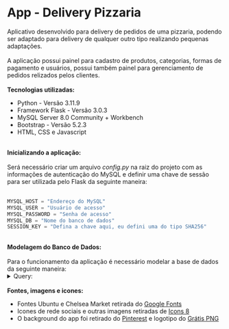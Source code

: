 <h1>App - Delivery Pizzaria</h1>

Aplicativo desenvolvido para delivery de pedidos de uma pizzaria, podendo ser adaptado para delivery de qualquer outro tipo realizando pequenas adaptações.
<br><br>
A aplicação possui painel para cadastro de produtos, categorias, formas de pagamento e usuários, possui também painel para gerenciamento de pedidos relizados pelos clientes.
<br><br>
<strong>Tecnologias utilizadas:</strong>
<ul>
    <li>Python - Versão 3.11.9</li>
    <li>Framework Flask - Versão 3.0.3</li>
    <li>MySQL Server 8.0 Community + Workbench</li>
    <li>Bootstrap - Versão 5.2.3</li>
    <li>HTML, CSS e Javascript</li>
</ul>
<br>
<strong>Inicializando a aplicação:</strong>
<br><br>
Será necessário criar um arquivo <em>config.py</em> na raiz do projeto com as informações de autenticação do MySQL e definir uma chave de sessão para ser utilizada pelo Flask da seguinte maneira:
<br><br>

```python
MYSQL_HOST = "Endereço do MySQL"
MYSQL_USER = "Usuário de acesso"
MYSQL_PASSWORD = "Senha de acesso"
MYSQL_DB = "Nome do banco de dados"
SESSION_KEY = "Defina a chave aqui, eu defini uma do tipo SHA256"
```

<br>
<strong>Modelagem do Banco de Dados:</strong>
<br><br>
Para o funcionamento da aplicação é necessário modelar a base de dados da seguinte maneira:
<br>

<details>
    <summary>Query:</summary>

```sql
CREATE TABLE `appdelivery`.`categorias` (
  `ID` INT NOT NULL,
  `NOME` VARCHAR(30),	
  PRIMARY KEY (`ID`));
  
CREATE TABLE `appdelivery`.`pagamentos` (
  `ID` INT NOT NULL,
  `NOME` VARCHAR(30),	
  PRIMARY KEY (`ID`));
  
CREATE TABLE `appdelivery`.`produtos` (
  `ID` INT NOT NULL,
  `NOME` VARCHAR(30),
  `DESCR` VARCHAR(150),
  `PRECO` DECIMAL(7,2), 
  `IDCATEGO` INT NOT NULL,
  PRIMARY KEY (`ID`),
  CONSTRAINT FOREIGN KEY (`IDCATEGO`) REFERENCES `categorias` (`ID`));

CREATE TABLE `appdelivery`.`usuarios` (
  `ID` INT NOT NULL AUTO_INCREMENT,
  `NOME` VARCHAR(60),
  `LOGIN` VARCHAR(20),
  `EMAIL` VARCHAR(40), 
  `SENHA` VARCHAR(64),
  PRIMARY KEY (`ID`));
  
CREATE TABLE `appdelivery`.`pedidos` (
  `ID` VARCHAR(5) NOT NULL,
  `CLIENTE` VARCHAR(60),
  `TELEFONE` VARCHAR(15),
  `ENDERECO` VARCHAR(100), 
  `NUM_END` INT,
  `BAIRRO` VARCHAR(60),
  `COMPLEMENTO` VARCHAR(250),
  `REFERENCIA` VARCHAR(250),
  `DT_PEDIDO` DATE, 
  `HORA_PEDIDO` TIME, 
  `VALOR_TOTAL` DECIMAL(7,2), 
  `ID_PAG` INT NOT NULL,
  `STATUS` CHAR(1),
  PRIMARY KEY (`ID`),
  CONSTRAINT FOREIGN KEY (`ID_PAG`) REFERENCES `pagamentos` (`ID`));
  
CREATE TABLE `appdelivery`.`itens_pedido` (
  `ID_PED` VARCHAR(5) NOT NULL,
  `ID_PRODUTO` INT,
  CONSTRAINT FOREIGN KEY (`ID_PED`) REFERENCES `pedidos` (`ID`));
  
CREATE TABLE `appdelivery`.`meio_a_meio` (
  `ID_PED` VARCHAR(5) NOT NULL,
  `ID_PIZZA1` INT,
  `ID_PIZZA2` INT,
  CONSTRAINT FOREIGN KEY (`ID_PED`) REFERENCES `pedidos` (`ID`));
  
CREATE TABLE `appdelivery`.`num_ped` (
  `PEDIDO` VARCHAR(5) NOT NULL,
  PRIMARY KEY (`PEDIDO`));
```

</details>
<br>
<strong>Fontes, imagens e icones:</strong>
<ul>
    <li>Fontes Ubuntu e Chelsea Market retirada do <a href="https://fonts.google.com">Google Fonts</a></li>
    <li>Icones de rede sociais e outras imagens retiradas de <a href="https://icons8.com.br/icons">Icons 8</a></li>
    <li>O background do app foi retirado do <a href="https://br.pinterest.com">Pinterest</a> e logotipo do <a href="https://www.gratispng.com">Grátis PNG</a></li>
</ul>
